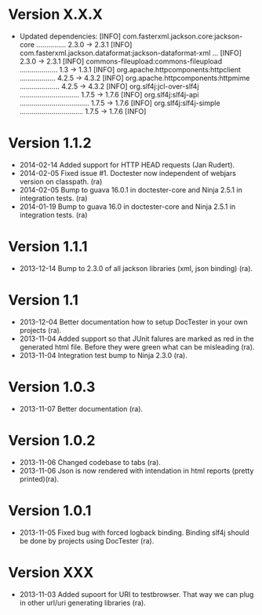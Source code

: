Version X.X.X
=============

* Updated dependencies:
   [INFO]   com.fasterxml.jackson.core:jackson-core ............... 2.3.0 -> 2.3.1
   [INFO]   com.fasterxml.jackson.dataformat:jackson-dataformat-xml ...
   [INFO]                                                           2.3.0 -> 2.3.1
   [INFO]   commons-fileupload:commons-fileupload ................... 1.3 -> 1.3.1
   [INFO]   org.apache.httpcomponents:httpclient .................. 4.2.5 -> 4.3.2
   [INFO]   org.apache.httpcomponents:httpmime .................... 4.2.5 -> 4.3.2
   [INFO]   org.slf4j:jcl-over-slf4j .............................. 1.7.5 -> 1.7.6
   [INFO]   org.slf4j:slf4j-api ................................... 1.7.5 -> 1.7.6
   [INFO]   org.slf4j:slf4j-simple ................................ 1.7.5 -> 1.7.6
   [INFO] 

Version 1.1.2
=============

 * 2014-02-14 Added support for HTTP HEAD requests (Jan Rudert).
 * 2014-02-05 Fixed issue #1. Doctester now independent of webjars version on classpath. (ra)
 * 2014-02-05 Bump to guava 16.0.1 in doctester-core and Ninja 2.5.1 in integration tests. (ra)
 * 2014-01-19 Bump to guava 16.0 in doctester-core and Ninja 2.5.1 in integration tests. (ra)

Version 1.1.1
=============

 * 2013-12-14 Bump to 2.3.0 of all jackson libraries (xml, json binding) (ra).

Version 1.1
=============

 * 2013-12-04 Better documentation how to setup DocTester in your own projects (ra).
 * 2013-11-04 Added support so that JUnit falures are marked as red
              in the generated html file. Before they were green what can be
              misleading (ra).
 * 2013-11-04 Integration test bump to Ninja 2.3.0 (ra).

Version 1.0.3
=============

 * 2013-11-07 Better documentation (ra).

Version 1.0.2
=============

 * 2013-11-06 Changed codebase to tabs (ra).
 * 2013-11-06 Json is now rendered with intendation in html reports (pretty printed)(ra).

Version 1.0.1
=============

 * 2013-11-05 Fixed bug with forced logback binding. Binding slf4j should be done by projects using DocTester (ra).

Version XXX
===========

 * 2013-11-03 Added supoort for URI to testbrowser. 
   That way we can plug in other url/uri generating libraries (ra).
